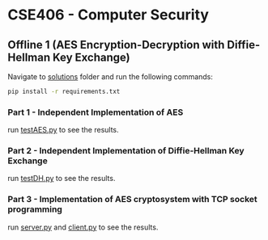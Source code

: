 # CSE406 - Computer Security

## Offline 1 (AES Encryption-Decryption with Diffie-Hellman Key Exchange)
Navigate to [solutions](Offline_1\solutions) folder and run the following commands:

```bash
pip install -r requirements.txt
```

### Part 1 - Independent Implementation of AES
run [testAES.py](Offline_1\solutions\testAES.py) to see the results.

### Part 2 - Independent Implementation of Diffie-Hellman Key Exchange
run [testDH.py](Offline_1\solutions\testDH.py) to see the results.

### Part 3 - Implementation of AES cryptosystem with TCP socket programming
run [server.py](Offline_1\solutions\server.py) and [client.py](Offline_1\solutions\client.py) to see the results.
